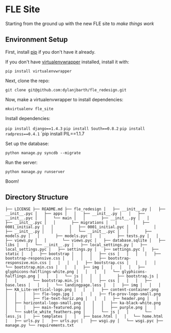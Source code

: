 # FLE Site 

Starting from the ground up with the new FLE site to _make_ _things_ _work_

## Environment Setup 

First, install [pip](https://pypi.python.org/pypi/pip) if you don't have it already. 

If you don't have [virtualenvwrapper](http://virtualenvwrapper.readthedocs.org/en/latest/) installed, install it with:

`pip install virtualenvwrapper`

Next, clone the repo:

`git clone git@github.com:dylanjbarth/fle_redesign.git`

Now, make a virtualenvwrapper to install dependencies:

`mkvirtualenv fle_site`

Install dependencies:

`pip install django==1.4.3`
`pip install South==0.8.2`
`pip install radpress==0.4.1`
`pip install PIL==1.1.7

Set up the database:

`python manage.py syncdb --migrate`

Run the server:

`python manage.py runserver`

Boom!

## Directory Structure

`
├── LICENSE
├── README.md
├── fle_redesign
│   ├── __init__.py
│   ├── __init__.pyc
│   ├── apps
│   │   ├── __init__.py
│   │   ├── __init__.pyc
│   │   └── main
│   │       ├── __init__.py
│   │       ├── __init__.pyc
│   │       ├── migrations
│   │       │   ├── 0001_initial.py
│   │       │   ├── 0001_initial.pyc
│   │       │   ├── __init__.py
│   │       │   └── __init__.pyc
│   │       ├── models.py
│   │       ├── models.pyc
│   │       ├── tests.py
│   │       ├── views.py
│   │       └── views.pyc
│   ├── database.sqlite
│   ├── libs
│   │   └── __init__.py
│   ├── local_settings.py
│   ├── local_settings.pyc
│   ├── settings.py
│   ├── settings.pyc
│   ├── static
│   │   ├── bootstrap
│   │   │   ├── css
│   │   │   │   ├── bootstrap-responsive.css
│   │   │   │   ├── bootstrap-responsive.min.css
│   │   │   │   ├── bootstrap.css
│   │   │   │   └── bootstrap.min.css
│   │   │   ├── img
│   │   │   │   ├── glyphicons-halflings-white.png
│   │   │   │   └── glyphicons-halflings.png
│   │   │   └── js
│   │   │       ├── bootstrap.js
│   │   │       └── bootstrap.min.js
│   │   ├── css
│   │   │   ├── base.less
│   │   │   └── landingpage.less
│   │   ├── img
│   │   │   ├── KA_Lite-vertical-logo.png
│   │   │   ├── content-container.png
│   │   │   ├── fle-logo.jpg
│   │   │   ├── fle-prov-logo-small.png
│   │   │   ├── fle-text-horiz.png
│   │   │   ├── header.png
│   │   │   ├── horizontal-logo-small.png
│   │   │   ├── ka-black-white.png
│   │   │   ├── main-featured.png
│   │   │   ├── purple.png
│   │   │   └── subtle_white_feathers.png
│   │   └── js
│   │       └── less.js
│   ├── templates
│   │   ├── base.html
│   │   └── home.html
│   ├── urls.py
│   ├── urls.pyc
│   ├── wsgi.py
│   └── wsgi.pyc
├── manage.py
└── requirements.txt
`
